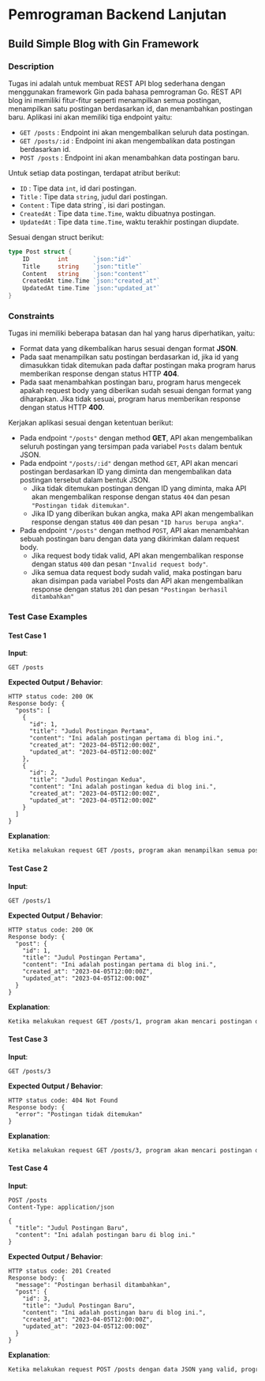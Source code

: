 # Pemrograman Backend Lanjutan

## Build Simple Blog with Gin Framework

### Description

Tugas ini adalah untuk membuat REST API blog sederhana dengan menggunakan framework Gin pada bahasa pemrograman Go. REST API blog ini memiliki fitur-fitur seperti menampilkan semua postingan, menampilkan satu postingan berdasarkan id, dan menambahkan postingan baru. Aplikasi ini akan memiliki tiga endpoint yaitu:

- `GET /posts` : Endpoint ini akan mengembalikan seluruh data postingan.
- `GET /posts/:id` : Endpoint ini akan mengembalikan data postingan berdasarkan id.
- `POST /posts` : Endpoint ini akan menambahkan data postingan baru.

Untuk setiap data postingan, terdapat atribut berikut:

- `ID` : Tipe data `int`, id dari postingan.
- `Title` : Tipe data `string`, judul dari postingan.
- `Content` : Tipe data string`, isi dari postingan.
- `CreatedAt` : Tipe data `time.Time`, waktu dibuatnya postingan.
- `UpdatedAt` : Tipe data `time.Time`, waktu terakhir postingan diupdate.

Sesuai dengan struct berikut:

```go
type Post struct {
    ID        int       `json:"id"`
    Title     string    `json:"title"`
    Content   string    `json:"content"`
    CreatedAt time.Time `json:"created_at"`
    UpdatedAt time.Time `json:"updated_at"`
}
```

### Constraints

Tugas ini memiliki beberapa batasan dan hal yang harus diperhatikan, yaitu:

- Format data yang dikembalikan harus sesuai dengan format **JSON**.
- Pada saat menampilkan satu postingan berdasarkan id, jika id yang dimasukkan tidak ditemukan pada daftar postingan maka program harus memberikan response dengan status HTTP **404**.
- Pada saat menambahkan postingan baru, program harus mengecek apakah request body yang diberikan sudah sesuai dengan format yang diharapkan. Jika tidak sesuai, program harus memberikan response dengan status HTTP **400**.

Kerjakan aplikasi sesuai dengan ketentuan berikut:

- Pada endpoint `"/posts"` dengan method **GET**, API akan mengembalikan seluruh postingan yang tersimpan pada variabel `Posts` dalam bentuk JSON.
- Pada endpoint `"/posts/:id"` dengan method `GET`, API akan mencari postingan berdasarkan ID yang diminta dan mengembalikan data postingan tersebut dalam bentuk JSON.
  - Jika tidak ditemukan postingan dengan ID yang diminta, maka API akan mengembalikan response dengan status `404` dan pesan `"Postingan tidak ditemukan"`.
  - Jika ID yang diberikan bukan angka, maka API akan mengembalikan response dengan status `400` dan pesan `"ID harus berupa angka"`.
- Pada endpoint `"/posts"` dengan method `POST`, API akan menambahkan sebuah postingan baru dengan data yang dikirimkan dalam request body.
  - Jika request body tidak valid, API akan mengembalikan response dengan status `400` dan pesan `"Invalid request body"`.
  - Jika semua data request body sudah valid, maka postingan baru akan disimpan pada variabel Posts dan API akan mengembalikan response dengan status `201` dan pesan `"Postingan berhasil ditambahkan"`

### Test Case Examples

#### Test Case 1

**Input**:

```http
GET /posts
```

**Expected Output / Behavior**:

```http
HTTP status code: 200 OK
Response body: {
  "posts": [
    {
      "id": 1,
      "title": "Judul Postingan Pertama",
      "content": "Ini adalah postingan pertama di blog ini.",
      "created_at": "2023-04-05T12:00:00Z",
      "updated_at": "2023-04-05T12:00:00Z"
    },
    {
      "id": 2,
      "title": "Judul Postingan Kedua",
      "content": "Ini adalah postingan kedua di blog ini.",
      "created_at": "2023-04-05T12:00:00Z",
      "updated_at": "2023-04-05T12:00:00Z"
    }
  ]
}
```

**Explanation**:

```txt
Ketika melakukan request GET /posts, program akan menampilkan semua postingan yang ada pada server.
```

#### Test Case 2

**Input**:

```http
GET /posts/1
```

**Expected Output / Behavior**:

```http
HTTP status code: 200 OK
Response body: {
  "post": {
    "id": 1,
    "title": "Judul Postingan Pertama",
    "content": "Ini adalah postingan pertama di blog ini.",
    "created_at": "2023-04-05T12:00:00Z",
    "updated_at": "2023-04-05T12:00:00Z"
  }
}
```

**Explanation**:

```txt
Ketika melakukan request GET /posts/1, program akan mencari postingan dengan id=1 pada daftar postingan. Jika postingan dengan id tersebut ditemukan, program akan menampilkan detail postingan tersebut.
```

#### Test Case 3

**Input**:

```http
GET /posts/3
```

**Expected Output / Behavior**:

```http
HTTP status code: 404 Not Found
Response body: {
  "error": "Postingan tidak ditemukan"
}
```

**Explanation**:

```txt
Ketika melakukan request GET /posts/3, program akan mencari postingan dengan id=3 pada daftar postingan. Jika tidak ditemukan, program akan memberikan response dengan status HTTP 404.
```

#### Test Case 4

**Input**:

```http
POST /posts
Content-Type: application/json

{
  "title": "Judul Postingan Baru",
  "content": "Ini adalah postingan baru di blog ini."
}
```

**Expected Output / Behavior**:

```http
HTTP status code: 201 Created
Response body: {
  "message": "Postingan berhasil ditambahkan",
  "post": {
    "id": 3,
    "title": "Judul Postingan Baru",
    "content": "Ini adalah postingan baru di blog ini.",
    "created_at": "2023-04-05T12:00:00Z",
    "updated_at": "2023-04-05T12:00:00Z"
  }
}
```

**Explanation**:

```txt
Ketika melakukan request POST /posts dengan data JSON yang valid, program akan menambahkan postingan baru ke dalam daftar postingan dengan ID yang baru dan menampilkan response dengan status HTTP 201.
```
